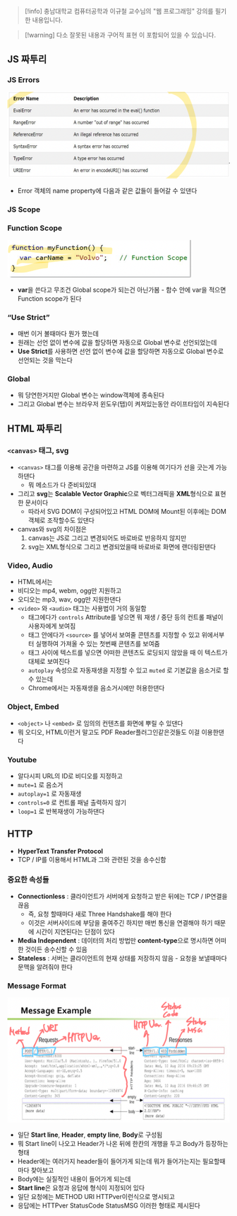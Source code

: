 > [!info] 충남대학교 컴퓨터공학과 이규철 교수님의 "웹 프로그래밍" 강의를 필기한 내용입니다.

> [!warning] 다소 잘못된 내용과 구어적 표현 이 포함되어 있을 수 있습니다.

## JS 짜투리

### JS Errors

![12%20-%20HTML,%20JS,%20HTTP%20473b08d82f3944ba864d3b506d3bb07d/image1.png](webprogramming.fall.2021.cse.cnu.ac.kr/images/12_473b08d82f3944ba864d3b506d3bb07d/image1.png)

- Error 객체의 name property에 다음과 같은 값들이 들어갈 수 있댄다

### JS Scope

### Function Scope

![12%20-%20HTML,%20JS,%20HTTP%20473b08d82f3944ba864d3b506d3bb07d/image2.png](webprogramming.fall.2021.cse.cnu.ac.kr/images/12_473b08d82f3944ba864d3b506d3bb07d/image2.png)

- **var**을 쓴다고 무조건 Global scope가 되는건 아닌가봄 - 함수 안에 var을 적으면 Function scope가 된다

### “Use Strict”

- 매번 이거 볼때마다 뭔가 했는데
- 원래는 선언 없이 변수에 값을 할당하면 자동으로 Global 변수로 선언되었는데
- **Use Strict**를 사용하면 선언 없이 변수에 값을 할당하면 자동으로 Global 변수로 선언되는 것을 막는다

### Global

- 뭐 당연한거지만 Global 변수는 window객체에 종속된다
- 그리고 Global 변수는 브라우저 윈도우(탭)이 켜져있는동안 라이프타임이 지속된다

## HTML 짜투리

### `<canvas>` 태그, svg

- `<canvas>` 태그를 이용해 공간을 마련하고 JS를 이용해 여기다가 선을 긋는게 가능하댄다
	- 뭐 메소드가 다 준비되있대
- 그리고 **svg**는 **Scalable Vector Graphic**으로 벡터그래픽을 **XML**형식으로 표현한 문서이다
	- 따라서 SVG DOM이 구성되어있고 HTML DOM에 Mount된 이후에는 DOM객체로 조작할수도 있댄다
- canvas와 svg의 차이점은
	1. canvas는 JS로 그리고 변경되어도 바로바로 반응하지 않지만
	2. svg는 XML형식으로 그리고 변경되었을때 바로바로 화면에 랜더링된댄다

### Video, Audio

- HTML에서는
- 비디오는 mp4, webm, ogg만 지원하고
- 오디오는 mp3, wav, ogg만 지원한댄다
- `<video>` 와 `<audio>` 태그는 사용법이 거의 동일함
	- 태그에다가 `controls` Attribute를 넣으면 뭐 재생 / 중단 등의 컨트롤 패널이 사용자에게 보여짐
	- 태그 안에다가 `<source>` 를 넣어서 보여줄 콘텐츠를 지정할 수 있고 위에서부터 실행하여 가져올 수 있는 첫번째 콘텐츠를 보여줌
	- 태그 사이에 텍스트를 넣으면 어떠한 콘텐츠도 로딩되지 않았을 때 이 텍스트가 대체로 보여진다
	- `autoplay` 속성으로 자동재생을 지정할 수 있고 `muted` 로 기본값을 음소거로 할 수 있는데
	- Chrome에서는 자동재생을 음소거시에만 허용한댄다

### Object, Embed

- `<object>` 나 `<embed>` 로 임의의 컨텐츠를 화면에 뿌릴 수 있댄다
- 뭐 오디오, HTML이런거 말고도 PDF Reader플러그인같은것들도 이걸 이용한댄다

### Youtube

- 알다시피 URL의 ID로 비디오를 지정하고
- `mute=1` 로 음소거
- `autoplay=1` 로 자동재생
- `controls=0` 로 컨트롤 패널 출력하지 않기
- `loop=1` 로 반복재생이 가능하댄다

## HTTP

- **HyperText Transfer Protocol**
- TCP / IP를 이용해서 HTML과 그와 관련된 것을 송수신함

### 중요한 속성들

- **Connectionless** : 클라이언트가 서버에게 요청하고 받은 뒤에는 TCP / IP연결을 끊음
	- 즉, 요청 할때마다 새로 Three Handshake를 해야 한다
	- 이것은 서버사이드에 부담을 줄여주긴 하지만 매번 통신을 연결해야 하기 때문에 시간이 지연된다는 단점이 있다
- **Media Independent** : 데이터의 처리 방법만 **content-type**으로 명시하면 어떠한 것이든 송수신할 수 있음
- **Stateless** : 서버는 클라이언트의 현재 상태를 저장하지 않음 - 요청을 보낼때마다 문맥을 알려줘야 한다

### Message Format

![12%20-%20HTML,%20JS,%20HTTP%20473b08d82f3944ba864d3b506d3bb07d/image3.png](webprogramming.fall.2021.cse.cnu.ac.kr/images/12_473b08d82f3944ba864d3b506d3bb07d/image3.png)

- 일단 **Start line**, **Header**, **empty line**, **Body**로 구성됨
- 뭐 Start line이 나오고 Header가 나온 뒤에 한칸의 개행을 두고 Body가 등장하는 형태
- Header에는 여러가지 header들이 들어가게 되는데 뭐가 들어가는지는 필요할때마다 찾아보고
- Body에는 실질적인 내용이 들어가게 되는데
- **Start line**은 요청과 응답에 형식이 지정되어 있다
- 일단 요청에는 METHOD URI HTTPver이런식으로 명시되고
- 응답에는 HTTPver StatusCode StatusMSG 이러한 형태로 제시된다